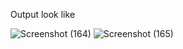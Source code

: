 Output look like



![Screenshot (164)](https://github.com/PragadeeshwaranD/Tribute_page/assets/123237053/60baa0a5-d167-4255-9ed1-cd4dfb8f8fb1)
![Screenshot (165)](https://github.com/PragadeeshwaranD/Tribute_page/assets/123237053/c5023603-e0e9-40dd-bcb0-7dc111515202)
